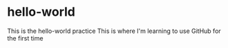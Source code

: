 # hello-world
This is the hello-world practice
This is where I'm learning to use GitHub for the first time

